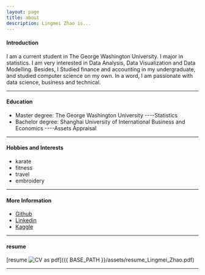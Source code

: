 ```yaml
---
layout: page
title: about
description: Lingmei Zhao is...
---
```


#### <a name="Introduction"></a>Introduction

I am a current student in The George Washington University. I major in statistics. I am very interested in Data Analysis, Data Visualization and Data Modelling. Besides, I Studied finance and accounting in my undergraduate, and studied computer science on my own. In a word, I am passionate with data science, business and technical.

---

#### <a name="Education"></a>Education

<ul>
     <li> Master degree: The George Washington University  ----Statistics</li>
    <li> Bachelor degree: Shanghai University of International Business and Economics  ----Assets Appraisal</li>
</ul>

---

#### <a name="Hobbies and Interests"></a>Hobbies and Interests

<ul>
    <li> karate </li>
    <li> fitness </li>
    <li> travel </li>
    <li> embroidery </li>
</ul>

---

#### <a name ="More Information"></a>More Information
<ul>
    <li><a href ="https://github.com/LingmeiZhao">Github</a></li>
    <li><a href ="https://www.linkedin.com/in/lingmeizhao">Linkedin</a></li>
    <li><a href ="https://www.kaggle.com/lingmeizhao">Kaggle</a></li>
</ul>

---
#### <a name="resume"></a> resume
[resume ![CV as pdf](icons16/pdf-icon.png)]({{ BASE_PATH }}/assets/resume_Lingmei_Zhao.pdf)

---




